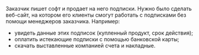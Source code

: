 ﻿Заказчик пишет софт и продает на него подписки. Нужно было сделать веб-сайт, на котором его клиенты смогут работать с подписками без помощи менеджеров заказчика. Например:

- увидеть данные этих подписок (купленный продукт, срок действия);
- оплатить истекающие подписки с помощью банковской карты;
- скачать выставленные компанией счета и накладные.